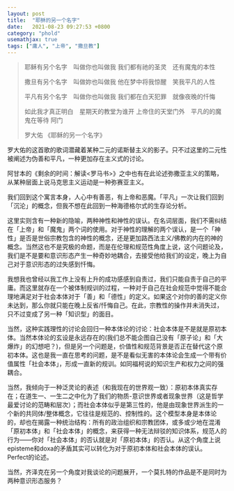 ```yaml
---
layout: post
title:  "耶稣的另一个名字"
date:   2021-08-23 09:27:53 +0800
category: "phold"
usemathjax: true
tags: ["庸人", "上帝", "撒旦教"]
---
```


> 耶稣有另个名字　叫做你也叫做我
> 我们都有祂的圣灵　还有魔鬼的本性
>
> 撒旦有另个名字　叫做妳也叫做我
> 他在梦中将我惊醒　笑我平凡的人性
>
> 平凡有另个名字　叫做你也叫做我
> 我们都在白天犯罪　就像夜晚的忏悔
>
> 如此我才真正明白　星期天的教堂为谁开
> 上帝住的天堂门外　平凡的的魔鬼在等待
> 阿门
>
> 罗大佑 《耶稣的另一个名字》

罗大佑的这首歌的歌词潜藏着某种二元的诺斯替主义的影子。只不过这里的二元性被阐述为伪善和平凡，一种更加存在主义式的讨论。

阿甘本的《剩余的时间：解读\<罗马书\>》之中也有在此论述弥撒亚主义的策略，从某种层面上说马克思主义运动是一种弥赛亚主义。

我们回到这个寓言本身，人心中有善恶，有上帝和恶魔。「平凡」一次让我们回到「沉沦」的概念，但我不想在此回到一种海德格尔式的生存论分析。

这里实则含有一种新的隐喻，两种神性和神性的误认。在名词层面，我们不需纠结在「上帝」和「魔鬼」两个词的使用。对于神性的理解的两个误认，是一个「神性」是否是世俗宗教包含的神性的概念，还是更加路西法主义/佛教的内在的神的概念。当然这也不是究极的命题，而是在伦理和规范性角度上说，这个问题论及，我们是不是要和意识形态产生一种奇妙地耦合，去接受他给我们的设定，晚上为自己对于意识形态的过失感到忏悔。

我想我也曾经以我工作上没有上升的成功感感到自责过，我们只能自责于自己的平庸。而这里就存在一个被体制规训的过程，一种对于自己在社会规范中觉得不能合理地满足对于社会本体对于「善」和「德性」的定义。如果这个对你的善的定义你未达到，那么你就只能在晚上反省/忏悔自己。在此，宗教性的操作并未消失过，只不过变成了另一种「知识型」的面目。

当然，这种实践理性的讨论会回归一种本体论的讨论：社会本体是不是就是原初本体。当然本体论的玄设是永远存在的(我们总不能企图自己没有「原子论」和「大爆炸」的幻想吧？)，但是另一个问题是，价值性和规范背景是否正在替代这个原初本体。这也是我一直在思考的问题，是不是看似无害的本体论会生成一个带有价值属性「社会本体」，形成一直新的规训。如同福柯说的知识生产和权力之间的强耦合。

当然，我倾向于一种泛灵论的表述（和我现在的世界观一致）：原初本体真实存在；在道生一、一生二之中化为了我们的物质-意识世界或者现象世界（这是哲学最爱讨论的范畴和层次）；而社会本体似乎是第三性的，他是由现象世界派生的一个新的共同体/整体概念，它往往是规范的、控制性的。这个模型本身是本体论的，却也在揭露一种统治结构：所有的政治组织和宗教团体，或多或少地在混淆「原初本体」和「社会本体」的概念，来获得一种无法辩驳的知识体系，规范人的行为——你对「社会本体」的否认就是对「原初本体」的否认。从这个角度上说episteme和doxa的矛盾其实可以转化为对于原初本体和社会本体的误认。Perfect的论述。

当然，齐泽克在另一个角度对我谈论的问题展开，一个莫扎特的作品是不是同时为两种意识形态服务？
